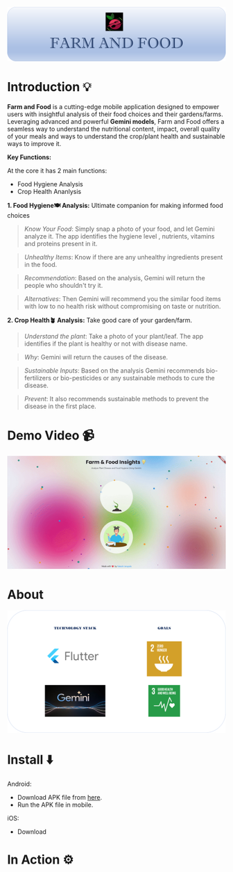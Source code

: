 ![Intro](./assets/Images/intro.png)
# Introduction 💡
**Farm and Food** is a cutting-edge mobile application designed to empower users with insightful analysis of their food choices and their gardens/farms. Leveraging advanced and powerful **Gemini models**, Farm and Food offers a seamless way to understand the nutritional content, impact, overall quality of your meals and ways to understand the crop/plant health and sustainable ways to improve it.

**Key Functions:**

At the core it has 2 main functions:
- Food Hygiene Analysis
- Crop Health Ananlysis

**1. Food Hygiene🍽️ Analysis:** Ultimate companion for making informed food choices

> *Know Your Food*: Simply snap a photo of your food, and let Gemini analyze it. The app identifies the hygiene level , nutrients, vitamins and proteins present in it.

> *Unhealthy Items*: Know if there are any unhealthy ingredients present in the food.

> *Recommendation*: Based on the analysis, Gemini will return the people who shouldn't try it. 

> *Alternatives*: Then Gemini will recommend you the similar food items with low to no health risk without compromising on taste or nutrition.

**2. Crop Health🪴 Analysis:** Take good care of your garden/farm. 

> *Understand the plant*: Take a photo of your plant/leaf. The app identifies if the plant is healthy or not with disease name.
 
> *Why*: Gemini will return the causes of the disease.

> *Sustainable Inputs*: Based on the analysis Gemini recommends bio-fertilizers or bio-pesticides or any sustainable methods to cure the disease.

> *Prevent*: It also recommends sustainable methods to prevent the disease in the first place.

# Demo Video 📹
[![Home](./assets/Images/home.gif)](https://rakeshjarupula.github.io/)

# About 

![Image](./assets/Images/about.png)

# Install ⬇️
Android: 
 - Download APK file from [here]().
 - Run the APK file in mobile. 

iOS:
 - Download 

# In Action ⚙️
